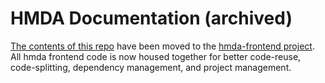 # HMDA Documentation (archived)

[The contents of this repo](https://github.com/cfpb/hmda-frontend/tree/master/src/documentation) have been moved to the [hmda-frontend project](https://github.com/cfpb/hmda-frontend).
All hmda frontend code is now housed together for better code-reuse, code-splitting, dependency management, and project management.

